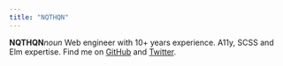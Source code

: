 ```yaml
---
title: "NQTHQN"
---
```


**NQTHQN**_noun_ Web engineer with 10+ years experience. A11y, SCSS and Elm expertise. Find me on [GitHub](https://github.com/nqthqn) and [Twitter](https://twitter.com/nqthqn2).
